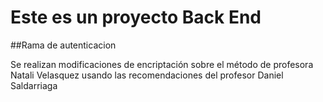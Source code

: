 # Este es un proyecto Back End

##Rama de autenticacion

Se realizan modificaciones de encriptación sobre el método de profesora Natali Velasquez usando las recomendaciones del profesor Daniel Saldarriaga 